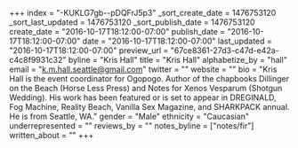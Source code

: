 +++
index = "-KUKLG7gb--pDQFrJ5p3"
_sort_create_date = 1476753120
_sort_last_updated = 1476753120
_sort_publish_date = 1476753120
create_date = "2016-10-17T18:12:00-07:00"
publish_date = "2016-10-17T18:12:00-07:00"
date = "2016-10-17T18:12:00-07:00"
last_updated = "2016-10-17T18:12:00-07:00"
preview_url = "67ce8361-27d3-c47d-e42a-c4c8f9931c32"
byline = "Kris Hall"
title = "Kris Hall"
alphabetize_by = "hall"
email = "k.m.hall.seattle@gmail.com"
twitter = ""
website = ""
bio = "Kris Hall is the event coordinator for Ogopogo. Author of the chapbooks Dillinger on the Beach (Horse Less Press) and Notes for Xenos Vesparum (Shotgun Wedding). His work has been featured or is set to appear in DREGINALD, Fog Machine, Reality Beach, Vanilla Sex Magazine, and SHARKPACK annual. He is from Seattle, WA."
gender = "Male"
ethnicity = "Caucasian"
underrepresented = ""
reviews_by = ""
notes_byline = ["notes/fir"]
written_about = ""
+++

